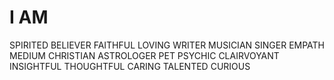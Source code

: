 # I AM
SPIRITED
BELIEVER
FAITHFUL
LOVING
WRITER
MUSICIAN
SINGER
EMPATH
MEDIUM
CHRISTIAN
ASTROLOGER
PET PSYCHIC
CLAIRVOYANT
INSIGHTFUL
THOUGHTFUL
CARING
TALENTED
CURIOUS
